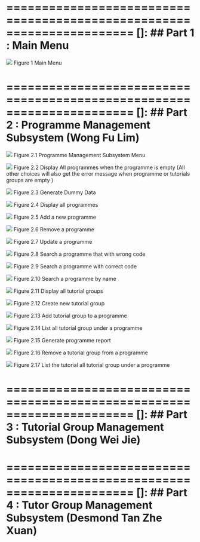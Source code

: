 ======================================================================
[]: ## Part 1 : Main Menu
======================================================================
![](img/Image00.png)
Figure 1 Main Menu

======================================================================
[]: ## Part 2 : Programme Management Subsystem (Wong Fu Lim)
======================================================================
![](img/Image01.png)
Figure 2.1 Programme Management Subsystem Menu

![](img/Image02.png)
Figure 2.2 Display All programmes when the programme is empty (All other choices will also get the error message when programme or tutorials groups are empty )

![](img/Image03.png)
Figure 2.3 Generate Dummy Data

![](img/Image04.png)
Figure 2.4 Display all programmes

![](img/Image05.png)
Figure 2.5 Add a new programme

![](img/Image06.png)
Figure 2.6 Remove a programme

![](img/Image07.png)
Figure 2.7 Update a programme

![](img/Image08.png)
Figure 2.8 Search a programme that with wrong code

![](img/Image09.png)
Figure 2.9 Search a programme with correct code

![](img/Image10.png)
Figure 2.10 Search a programme by name

![](img/Image11.png)
Figure 2.11 Display all tutorial groups

![](img/Image12.png)
Figure 2.12 Create new tutorial group

![](img/Image13.png)
Figure 2.13 Add tutorial group to a programme

![](img/Image14.png)
Figure 2.14 List all tutorial group under a programme

![](img/Image15.png)
Figure 2.15 Generate programme report

![](img/Image16.png)
Figure 2.16 Remove a tutorial group from a programme

![](img/Image17.png)
Figure 2.17 List the tutorial all tutorial group under a programme

======================================================================
[]: ## Part 3 : Tutorial Group Management Subsystem (Dong Wei Jie)
======================================================================

======================================================================
[]: ## Part 4 : Tutor Group Management Subsystem (Desmond Tan Zhe Xuan)
======================================================================
